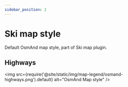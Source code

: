 ```yaml
---
sidebar_position: 2
---
```


# Ski map style
Default OsmAnd map style, part of Ski map plugin.

## Highways
<img src={require('@site/static/img/map-legend/osmand-highways.png').default} alt="OsmAnd Map style" />
